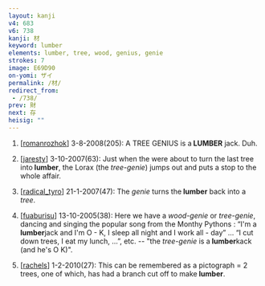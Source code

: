 ```yaml
---
layout: kanji
v4: 683
v6: 738
kanji: 材
keyword: lumber
elements: lumber, tree, wood, genius, genie
strokes: 7
image: E69D90
on-yomi: ザイ
permalink: /材/
redirect_from:
 - /738/
prev: 財
next: 存
heisig: ""
---
```


1) [<a href="http://kanji.koohii.com/profile/romanrozhok">romanrozhok</a>] 3-8-2008(205): A TREE GENIUS is a<strong> LUMBER</strong> jack. Duh.

2) [<a href="http://kanji.koohii.com/profile/jaresty">jaresty</a>] 3-10-2007(63): Just when the were about to turn the last tree into<strong> lumber</strong>, the Lorax (the <em>tree-genie</em>) jumps out and puts a stop to the whole affair.

3) [<a href="http://kanji.koohii.com/profile/radical_tyro">radical_tyro</a>] 21-1-2007(47): The <em>genie</em> turns the<strong> lumber</strong> back into a <em>tree</em>.

4) [<a href="http://kanji.koohii.com/profile/fuaburisu">fuaburisu</a>] 13-10-2005(38): Here we have a <em>wood-genie</em> or <em>tree-genie</em>, dancing and singing the popular song from the Monthy Pythons : “I&#039;m a<strong> lumber</strong>jack and I&#039;m O - K, I sleep all night and I work all - day” ... “I cut down trees, I eat my lunch, ...”, etc. -- &quot;the <em>tree-genie</em> is a<strong> lumber</strong>kack (and he&#039;s O K)&quot;.

5) [<a href="http://kanji.koohii.com/profile/rachels">rachels</a>] 1-2-2010(27): This can be remembered as a pictograph = 2 trees, one of which, has had a branch cut off to make<strong> lumber</strong>.

